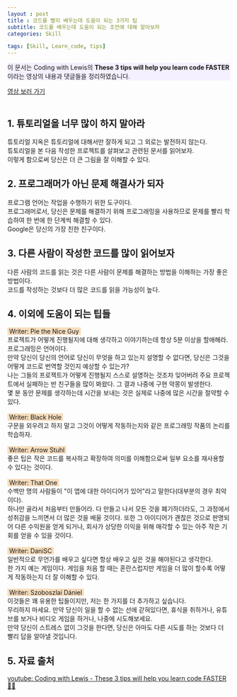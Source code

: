 ```yaml
---
layout : post
title : 코드를 빨리 배우는데 도움이 되는 3가지 팁
subtitle: 코드를 배우는데 도움이 되는 조언에 대해 알아보자
categories: Skill

tags: [Skill, Learn_code, tips]
---
```


<p style="background-color: #f5f0ff">이 문서는 Coding with Lewis의 <b>These 3 tips will help you learn code FASTER</b>이라는 영상의 내용과 댓글들을 정리하였습니다.</p>
<a href="https://youtu.be/UVxhEk3ph5w" target="_blank" rel= rel="noopener noreferrer">영상 보러 가기</a><br/>
<br/>

## 1. 튜토리얼을 너무 많이 하지 말아라
튜토리얼 지옥은 튜토리얼에 대해서만 잘하게 되고 그 외로는 발전하지 않는다.<br/>튜토리얼을 본 다음 작성한 프로젝트를 살펴보고 관련된 문서를 읽어보자.<br/>이렇게 함으로써 당신은 더 큰 그림을 잘 이해할 수 있다.

## 2. 프로그래머가 아닌 문제 해결사가 되자
프로그램 언어는 작업을 수행하기 위한 도구이다.<br/>프로그래머로서, 당신은 문제를 해결하기 위해 프로그래밍을 사용하므로 문제를 빨리 학습하여 한 번에 한 단계씩 해결할 수 있다.<br/>Google은 당신의 가장 친한 친구이다.<br/>

## 3. 다른 사람이 작성한 코드를 많이 읽어보자
다른 사람의 코드를 읽는 것은 다른 사람이 문제를 해결하는 방법을 이해하는 가장 좋은 방법이다.<br/>코드를 작성하는 것보다 더 많은 코드를 읽을 가능성이 높다.<br/>

## 4. 이외에 도움이 되는 팁들
<span style="background-color:#F7DDBE">&nbsp;Writer: Pie the Nice Guy&nbsp;</span><br/>
프로젝트가 어떻게 진행될지에 대해 생각하고 이야기하는데 항상 5분 이상을 할애해라.<br/>프로그래밍은 언어이다.<br/>만약 당신이 당신의 언어로 당신이 무엇을 하고 있는지 설명할 수 없다면, 당신은 그것을 어떻게 코드로 번역할 것인지 예상할 수 있는가?<br/>나는 그들의 프로젝트가 어떻게 진행될지 스스로 설명하는 것조차 잊어버려 주요 프로젝트에서 실패하는 반 친구들을 많이 봐왔다. 그 결과 나중에 구현 악몽이 발생한다.<br/>몇 분 동안 문제를 생각하는데 시간을 보내는 것은 실제로 나중에 많은 시간을 절약할 수 있다.<br/>
<br/>
<span style="background-color:#F7DDBE">&nbsp;Writer: Black Hole&nbsp;</span><br/>
구문을 외우려고 하지 말고 그것이 어떻게 작동하는지와 같은 프로그래밍 작품의 논리를 학습하자.<br/>
<br/>
<span style="background-color:#F7DDBE">&nbsp;Writer: Arrow Stuhl&nbsp;</span><br/>
좋은 팁은 작은 코드를 복사하고 확장하여 의미를 이해함으로써 일부 요소를 재사용할 수 있다는 것이다.<br/>
<br/>
<span style="background-color:#F7DDBE">&nbsp;Writer: That One&nbsp;</span><br/>
수백만 명의 사람들이 "이 앱에 대한 아이디어가 있어"라고 말한다(대부분의 경우 최악이다).<br/>하나만 골라서 처음부터 만들어라. 다 만들고 나서 모든 것을 폐기하더라도, 그 과정에서 성취감을 느끼면서 더 많은 것을 배울 것이다. 또한 그 아이디어가 괜찮은 것으로 판명되어 다른 수익원을 얻게 되거나, 회사가 상당한 이익을 위해 매각할 수 있는 아주 작은 기회를 얻을 수 있을 것이다.<br/>
<br/>
<span style="background-color:#F7DDBE">&nbsp;Writer: DaniSC&nbsp;</span><br/>
일반적으로 무언가를 배우고 싶다면 항상 배우고 싶은 것을 해야된다고 생각한다.<br/>한 가지 예는 게임이다. 게임을 처음 할 때는 혼란스럽지만 게임을 더 많이 할수록 어떻게 작동하는지 더 잘 이해할 수 있다.<br/>
<br/>
<span style="background-color:#F7DDBE">&nbsp;Writer: Szoboszlai Dániel&nbsp;</span><br/>
이것들은 꽤 유용한 팁들이지만, 저는 한 가지를 더 추가하고 싶습니다.<br/>무리하지 마세요. 만약 당신이 일을 할 수 없는 선에 갇혀있다면, 휴식을 취하거나, 유튜브를 보거나 비디오 게임을 하거나, 나중에 시도해보세요.<br/>만약 당신이 스트레스 없이 그것을 한다면, 당신은 아마도 다른 시도를 하는 것보다 더 빨리 답을 알아낼 것입니다.<br/>

## 5. 자료 출처
[youtube: Coding with Lewis - These 3 tips will help you learn code FASTER 👩‍💻](https://youtu.be/UVxhEk3ph5w)